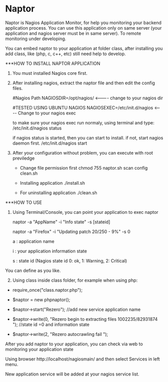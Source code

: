 # Naptor
Naptor is Nagios Application Monitor, for help you monitoring your backend application process. You can use this application only on same server (your application and nagios server must be in same server). To remote monitoring under developing.

You can embed naptor to your application at folder class, after installing you add class, like (php, c, c++, etc) still need help to develop.




***HOW TO INSTALL NAPTOR APPLICATION

1. You must installed Nagios core first.
2. After installing nagios, extract the naptor file and then edit the config files. 

   #Nagios Path
   NAGIOSDIR=/opt/nagios/                  <---- change to your nagios dir

   #TESTED USING UBUNTU NAGIOS
   NAGIOSEXEC=/etc/init.d/nagios           <---- Change to your nagios exec
   
   to make sure your nagios exec run normaly, using terminal and type:
    /etc/init.d/nagios status

   if nagios status is started, then you can start to install.
   if not, start nagios daemon first.
   /etc/init.d/nagios start

3. After your configuration without problem, you can execute with root previledge 
   - Change file permission first
   chmod 755 naptor.sh scan config clean.sh
   - Installing application
   ./install.sh

   - For uninstalling application
   ./clean.sh

***HOW TO USE
1. Using Terminal/Console, you can point your application to exec naptor

   naptor -a "AppName" -i "Info state" -s [stateid]
   
   naptor -a "Firefox" -i "Updating patch 20/250 - 9%" -s 0
   
   a : application name
   
   i : your application information state
   
   s : state id (Nagios state id 0: ok, 1: Warning, 2: Critical)
   
You can define as you like.



2. Using class inside class folder, for example when using php:

- require_once("class.naptor.php");


- $naptor = new phpnaptor();

- $naptor->start("Rezero"); //add new service application name

- $naptor->write(0, "Rezero begin to extracting files 1002235/82931874 ");  //state id =0 and information state



- $naptor->write(2, "Rezero autocrawling fail "); 





 After you add naptor to your application, you can check via web to monitoring your application state

 Using browser  http://localhost/nagiosmain/  and then select Services in left menu.
   
 New application service will be added at your nagios service list.


   
   

